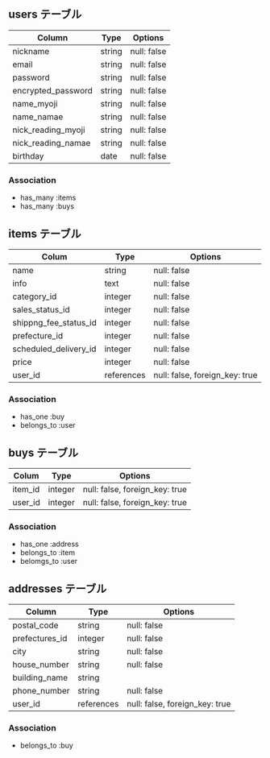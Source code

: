 ## users テーブル

| Column                | Type   | Options     |
|---------------------- |--------|------------ |
| nickname              | string | null: false |
| email                 | string | null: false |
| password              | string | null: false |
| encrypted_password    | string | null: false |
| name_myoji            | string | null: false |
| name_namae            | string | null: false |
| nick_reading_myoji    | string | null: false |
| nick_reading_namae    | string | null: false |
| birthday              | date   | null: false |


### Association

- has_many :items
- has_many :buys

## items テーブル

| Colum                 | Type       | Options                        |
|-----------------------|------------|--------------------------------|
| name                  | string     | null: false                    |
| info                  | text       | null: false                    |
| category_id           | integer    | null: false                    |
| sales_status_id       | integer    | null: false                    |
| shippng_fee_status_id | integer    | null: false                    |
| prefecture_id         | integer    | null: false                    |
| scheduled_delivery_id | integer    | null: false                    |
| price                 | integer    | null: false                    |
| user_id               | references | null: false, foreign_key: true |


### Association

- has_one :buy
- belongs_to :user

## buys テーブル

| Colum   | Type    | Options                        |
|---------|---------|--------------------------------|
| item_id | integer | null: false, foreign_key: true |
| user_id | integer | null: false, foreign_key: true |

### Association

- has_one :address
- belongs_to :item
- belomgs_to :user

## addresses テーブル

| Column           | Type       | Options                        |
| -----------------| ---------- | ------------------------------ |
| postal_code      | string     | null: false                    |
| prefectures_id   | integer    | null: false                    |
| city             | string     | null: false                    |
| house_number     | string     | null: false                    |
| building_name    | string     |                                |  
| phone_number     | string     | null: false                    | 
| user_id          | references | null: false, foreign_key: true |

### Association

- belongs_to :buy

